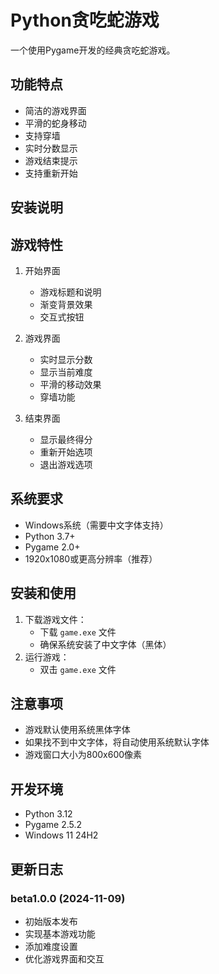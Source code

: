 # Python贪吃蛇游戏

一个使用Pygame开发的经典贪吃蛇游戏。

## 功能特点

- 简洁的游戏界面
- 平滑的蛇身移动
- 支持穿墙
- 实时分数显示
- 游戏结束提示
- 支持重新开始

## 安装说明

## 游戏特性

1. 开始界面
   - 游戏标题和说明
   - 渐变背景效果
   - 交互式按钮

2. 游戏界面
   - 实时显示分数
   - 显示当前难度
   - 平滑的移动效果
   - 穿墙功能

3. 结束界面
   - 显示最终得分
   - 重新开始选项
   - 退出游戏选项

## 系统要求

- Windows系统（需要中文字体支持）
- Python 3.7+
- Pygame 2.0+
- 1920x1080或更高分辨率（推荐）

## 安装和使用

1. 下载游戏文件：
   - 下载 `game.exe` 文件
   - 确保系统安装了中文字体（黑体）
2. 运行游戏：
   - 双击 `game.exe` 文件

## 注意事项

- 游戏默认使用系统黑体字体
- 如果找不到中文字体，将自动使用系统默认字体
- 游戏窗口大小为800x600像素

## 开发环境

- Python 3.12
- Pygame 2.5.2
- Windows 11 24H2

## 更新日志

### beta1.0.0 (2024-11-09)
- 初始版本发布
- 实现基本游戏功能
- 添加难度设置
- 优化游戏界面和交互
